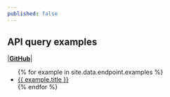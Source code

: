 ```yaml
---
published: false
---
```



## API query examples

|[**GitHub**](https://github.com/waagsociety/citysdk-ld)|
  
<ul>
{% for example in site.data.endpoint.examples %}
  <li>
    <a href="{{ site.baseurl }}/map#{{ example.url }}">{{ example.title }}</a>
  </li>
{% endfor %}
</ul>